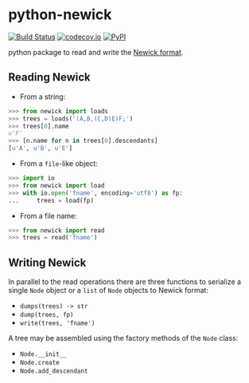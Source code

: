 # python-newick

[![Build Status](https://travis-ci.org/glottobank/python-newick.svg?branch=master)](https://travis-ci.org/glottobank/python-newick)
[![codecov.io](https://codecov.io/github/glottobank/python-newick/coverage.svg?branch=master)](https://codecov.io/github/glottobank/python-newick?branch=master)
[![PyPI](https://badge.fury.io/py/newick.svg)](https://pypi.org/project/newick)


python package to read and write the 
[Newick format](https://en.wikipedia.org/wiki/Newick_format).


## Reading Newick

- From a string:
```python
>>> from newick import loads
>>> trees = loads('(A,B,(C,D)E)F;')
>>> trees[0].name
u'F'
>>> [n.name for n in trees[0].descendants]
[u'A', u'B', u'E']
```

- From  a `file`-like object:
```python
>>> import io
>>> from newick import load
>>> with io.open('fname', encoding='utf8') as fp:
...     trees = load(fp)
```

- From a file name:
```python
>>> from newick import read
>>> trees = read('fname')
```

## Writing Newick

In parallel to the read operations there are three functions to serialize a single `Node` object or a `list` of `Node`
objects to Newick format:
- `dumps(trees) -> str`
- `dump(trees, fp)`
- `write(trees, 'fname')`

A tree may be assembled using the factory methods of the `Node` class:
- `Node.__init__`
- `Node.create`
- `Node.add_descendant`
